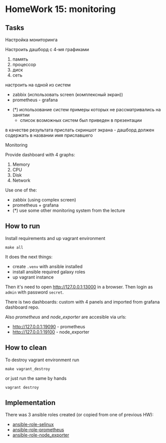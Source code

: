 # HomeWork 15: monitoring

## Tasks

Настройка мониторинга

Настроить дашборд с 4-мя графиками
1. память
2. процессор
3. диск
4. сеть

настроить на одной из систем
- zabbix (использовать screen (комплексный экран))
- prometheus - grafana

* (*) использование систем примеры которых не рассматривались на занятии
  - список возможных систем был приведен в презентации

в качестве результата прислать скриншот экрана - дашборд должен содержать в названии имя приславшего

Monitoring

Provide dashboard with 4 graphs:
1. Memory
2. CPU
3. Disk
4. Network

Use one of the:
- zabbix (using complex screen)
- prometheus + grafana
- (*) use some other monitoring system from the lecture

## How to run

Install requirements and up vagrant environment
```shell
make all
```
It does the next things:
- create `.venv` with ansible installed
- install ansible required galaxy roles
- up vagrant instance

Then it's need to open http://127.0.0.1:13000 in a browser. Then login as `admin` with password `secret`.

There is two dashboards: custom with 4 panels and imported from grafana dashboard repo.

Also _prometheus_ and _node_exporter_ are accesible via urls:
- http://127.0.0.1:19090 - prometheus
- http://127.0.0.1:19100 - node_exporter

## How to clean

To destroy vagrant environment run
```shell
make vagrant_destroy
```
or just run the same by hands
```shell
vagrant destroy
```

## Implementation

There was 3 ansible roles created (or copied from one of previous HW):
- [ansible-role-selinux](roles/ansible-role-selinux)
- [ansible-role-prometheus](roles/ansible-role-prometheus)
- [ansible-role-node_exporter](roles/ansible-role-node_exporter)

